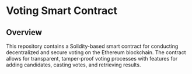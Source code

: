 # Voting Smart Contract

## Overview
This repository contains a Solidity-based smart contract for conducting decentralized and secure voting on the Ethereum blockchain. The contract allows for transparent, tamper-proof voting processes with features for adding candidates, casting votes, and retrieving results.
